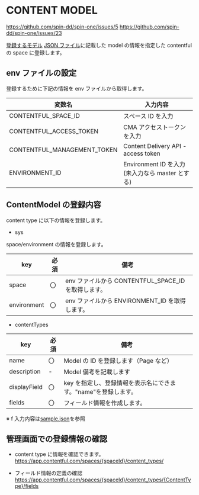 # CONTENT MODEL

<https://github.com/spin-dd/spin-one/issues/5>
<https://github.com/spin-dd/spin-one/issues/23>

[登録するモデル](./JsonFiles.md)
[JSON ファイル](./sample.json)に記載した model の情報を指定した contentful の space に登録します。

## env ファイルの設定

登録するために下記の情報を env ファイルから取得します。

| 変数名                      | 入力内容                                        |
| --------------------------- | ----------------------------------------------- |
| CONTENTFUL_SPACE_ID         | スペース ID を入力                              |
| CONTENTFUL_ACCESS_TOKEN     | CMA アクセストークンを入力                      |
| CONTENTFUL_MANAGEMENT_TOKEN | Content Delivery API - access token             |
| ENVIRONMENT_ID              | Environment ID を入力(未入力なら master とする) |

## ContentModel の登録内容

content type に以下の情報を登録します。

- sys

space/environment の情報を登録します。

| key         | 必須 | 備考                                                |
| ----------- | ---- | --------------------------------------------------- |
| space       | 〇   | env ファイルから CONTENTFUL_SPACE_ID を取得します。 |
| environment | 〇   | env ファイルから ENVIRONMENT_ID を取得します。      |

- contentTypes

| key          | 必須 | 備考                                                           |
| ------------ | ---- | -------------------------------------------------------------- |
| name         | 〇   | Model の ID を登録します（Page など）                          |
| description  | -    | Model 備考を記載します                                         |
| displayField | 〇   | key を指定し、登録情報を表示名にできます。"name"を登録します。 |
| fields       | 〇   | フィールド情報を作成します。                                   |

※ f 入力内容は[sample.json](./sample.json)を参照

## 管理画面での登録情報の確認

- content type に情報を確認できます。
  <https://app.contentful.com/spaces/{spaceId}/content_types/>

- フィールド情報の定義の確認
  <https://app.contentful.com/spaces/{spaceId}/content_types/{ContentType}/fields>
